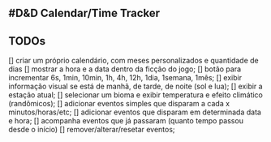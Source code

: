 #D&D Calendar/Time Tracker
---
## TODOs
[] criar um próprio calendário, com meses personalizados e quantidade de dias
[] mostrar a hora e a data dentro da ficção do jogo;
[] botão para incrementar 6s, 1min, 10min, 1h, 4h, 12h, 1dia, 1semana, 1mês;
[] exibir informação visual se está de manhã, de tarde, de noite (sol e lua);
[] exibir a estação atual;
[] selecionar um bioma e exibir temperatura e efeito climático (randômicos);
[] adicionar eventos simples que disparam a cada x minutos/horas/etc;
[] adicionar eventos que disparam em determinada data e hora;
[] acompanha eventos que já passaram (quanto tempo passou desde o início)
[] remover/alterar/resetar eventos;